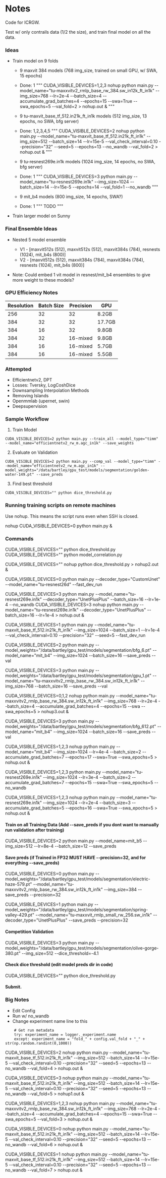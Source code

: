 # Notes

Code for ICRGW.

Test w/ only contrails data (1/2 the size), and train final model on all the data.

### Ideas

- Train model on 9 folds
    - 9 maxvit 384 models (768 img_size, trained on small GPU, w/ SWA, 15 epochs)
    - Done: 1
    """
    CUDA_VISIBLE_DEVICES=1,2,3 nohup python main.py --model_name="tu-maxxvitv2_rmlp_base_rw_384.sw_in12k_ft_in1k" --img_size=768 --lr=2e-4 --batch_size=4 --accumulate_grad_batches=4 --epochs=15 --swa=True --swa_epochs=5 --val_fold=2 > nohup.out &
    """

    - 9 tu-maxvit_base_tf_512.in21k_ft_in1k models (512 img_size, 13 epochs, no SWA, bfg server)
    - Done: 1,2,3,4,5
    """
    CUDA_VISIBLE_DEVICES=2 nohup python main.py --model_name="tu-maxvit_base_tf_512.in21k_ft_in1k" --img_size=512 --batch_size=14 --lr=15e-5 --val_check_interval=0.10 --precision="32" --seed=5 --epochs=13 --no_wandb --val_fold=2 > nohup.out &
    """

    - 9 tu-resnest269e.in1k models (1024 img_size, 14 epochs, no SWA, bfg server)
    - Done: 1
    """
    CUDA_VISIBLE_DEVICES=3 python main.py --model_name="tu-resnest269e.in1k" --img_size=1024 --batch_size=14 --lr=15e-5 --epochs=14 --val_fold=1 --no_wandb
    """

    - 9 mit_b4 models (800 img_size, 14 epochs, SWA?)
    - Done: 1
    """
    TODO
    """

- Train larger model on Sunny

### Final Ensemble Ideas

- Nested 5 model ensemble
    - V1 - [maxvit512s (512), maxvit512s (512), maxvit384s (784), resnests (1024), mit_b4s (800)]
    - V2 - [maxvit512s (512), maxvit384s (784), maxvit384s (784), resnests (1024), mit_b4s (800)]

- Note: Could embed 1 vit model in resnest/mit_b4 ensembles to give more weight to these models? 

### GPU Efficiency Notes

| Resolution | Batch Size | Precision    | GPU     |
|------------|------------|--------------|---------|
| 256        | 32         | 32           | 8.2GB   |
| 384        | 32         | 32           | 17.7GB  |
| 384        | 16         | 32           | 9.8GB   |
| 384        | 32         | 16-mixed     | 9.8GB   |
| 384        | 16         | 16-mixed     | 5.7GB   |
| 384        | 16         | 16-mixed     | 5.5GB   | <- w/ bits and bytes


### Attempted

- Efficientnetv2, DPT
- Losses: Tversky, LogCoshDice
- Downsampling Interpolation Methods
- Removing Islands
- Openmmlab (upernet, swin)
- Deepsupervision

### Sample Workflow

1. Train Model

`CUDA_VISIBLE_DEVICES=2 python main.py --train_all --model_type="timm" --model_name="efficientnetv2_rw_m.agc_in1k" --save_weights`

2. Evaluate on Validation

`CUDA_VISIBLE_DEVICES=2 python main.py --comp_val --model_type="timm" --model_name="efficientnetv2_rw_m.agc_in1k" --model_weights="/data/bartley/gpu_test/models/segmentation/golden-water-149.pt" --save_preds`

3. Find best threshold

`CUDA_VISIBLE_DEVICES="" python dice_threshold.py`

### Running training scripts on remote machines

Use nohup. This means the script runs even when SSH is closed.

nohup CUDA_VISIBLE_DEVICES=0 python main.py &

### Commands

CUDA_VISIBLE_DEVICES="" python dice_threshold.py
CUDA_VISIBLE_DEVICES="" python model_correlation.py

CUDA_VISIBLE_DEVICES="" nohup python dice_threshold.py > nohup2.out &



CUDA_VISIBLE_DEVICES=0 python main.py --decoder_type="CustomUnet" --model_name="tu-resnest26d" --fast_dev_run

CUDA_VISIBLE_DEVICES=3 python main.py --model_name="tu-resnest269e.in1k" --decoder_type="UnetPlusPlus" --batch_size=16 --lr=1e-4 --no_wandb
CUDA_VISIBLE_DEVICES=3 nohup python main.py --model_name="tu-resnest269e.in1k" --decoder_type="UnetPlusPlus" --batch_size=16 --lr=1e-4 > nohup.out &

CUDA_VISIBLE_DEVICES=1 python main.py --model_name="tu-maxvit_base_tf_512.in21k_ft_in1k" --img_size=1024 --batch_size=1 --lr=1e-4 --val_check_interval=0.10 --precision="32" --seed=5 --fast_dev_run

CUDA_VISIBLE_DEVICES=2 python main.py --model_weights="/data/bartley/gpu_test/models/segmentation/bfg_6.pt" --model_name="mit_b4" --img_size=1024 --batch_size=16 --save_preds --val

CUDA_VISIBLE_DEVICES=3 python main.py --model_weights="/data/bartley/gpu_test/models/segmentation/gpu_1.pt" --model_name="tu-maxxvitv2_rmlp_base_rw_384.sw_in12k_ft_in1k" --img_size=768 --batch_size=16 --save_preds --val

CUDA_VISIBLE_DEVICES=0,1,2 nohup python main.py --model_name="tu-maxxvitv2_rmlp_base_rw_384.sw_in12k_ft_in1k" --img_size=768 --lr=2e-4 --batch_size=4 --accumulate_grad_batches=4 --epochs=15 --swa --swa_epochs=5 > nohup3.out &


CUDA_VISIBLE_DEVICES=3 python main.py --model_weights="/data/bartley/gpu_test/models/segmentation/bfg_612.pt" --model_name="mit_b4" --img_size=1024 --batch_size=16 --save_preds --val


CUDA_VISIBLE_DEVICES=1,2,3 nohup python main.py --model_name="mit_b4" --img_size=1024 --lr=4e-4 --batch_size=2 --accumulate_grad_batches=7 --epochs=17 --swa=True --swa_epochs=5 > nohup.out &


CUDA_VISIBLE_DEVICES=1,2,3 python main.py --model_name="tu-resnest269e.in1k" --img_size=1024 --lr=3e-4 --batch_size=2 --accumulate_grad_batches=7 --epochs=15 --swa=True --swa_epochs=5 --no_wandb

CUDA_VISIBLE_DEVICES=1,2,3 nohup python main.py --model_name="tu-resnest269e.in1k" --img_size=1024 --lr=2e-4 --batch_size=3 --accumulate_grad_batches=5 --epochs=16 --swa=True --swa_epochs=5 > nohup.out &


#### Train on all Training Data (Add --save_preds if you dont want to manually run validation after training)
CUDA_VISIBLE_DEVICES=2 python main.py --model_name=mit_b5 --img_size=512 --lr=8e-4 --batch_size=12 --save_preds

#### Save preds (if Trained in FP32 MUST HAVE --precision=32, and for everything --save_preds)
CUDA_VISIBLE_DEVICES=0 python main.py --model_weights="/data/bartley/gpu_test/models/segmentation/electric-haze-579.pt" --model_name="tu-maxxvitv2_rmlp_base_rw_384.sw_in12k_ft_in1k" --img_size=384 --save_preds --precision=32

CUDA_VISIBLE_DEVICES=1 python main.py --model_weights="/data/bartley/gpu_test/models/segmentation/spring-valley-429.pt" --model_name="tu-maxxvit_rmlp_small_rw_256.sw_in1k" --decoder_type="UnetPlusPlus" --save_preds --precision=32

#### Competition Validation
CUDA_VISIBLE_DEVICES=3 python main.py --model_weights="/data/bartley/gpu_test/models/segmentation/olive-gorge-380.pt" --img_size=512 --dice_threshold=-4.1

#### Check dice threshold (edit model preds dir in code)
CUDA_VISIBLE_DEVICES="" python dice_threshold.py

#### Submit.

### Big Notes

- Edit Config
- Run w/ no_wandb
- Change experiment name line to this
```
    # Get run metadata
    try: experiment_name = logger._experiment.name
    except: experiment_name = "fold_" + config.val_fold + "_" + str(np.random.randint(0,1000))
```

CUDA_VISIBLE_DEVICES=2 nohup python main.py --model_name="tu-maxvit_base_tf_512.in21k_ft_in1k" --img_size=512 --batch_size=14 --lr=15e-5 --val_check_interval=0.10 --precision="32" --seed=5 --epochs=13 --no_wandb --val_fold=4 > nohup.out &

CUDA_VISIBLE_DEVICES=3 nohup python main.py --model_name="tu-maxvit_base_tf_512.in21k_ft_in1k" --img_size=512 --batch_size=14 --lr=15e-5 --val_check_interval=0.10 --precision="32" --seed=5 --epochs=13 --no_wandb --val_fold=5 > nohup1.out &

CUDA_VISIBLE_DEVICES=1,2,3 nohup python main.py --model_name="tu-maxxvitv2_rmlp_base_rw_384.sw_in12k_ft_in1k" --img_size=768 --lr=2e-4 --batch_size=4 --accumulate_grad_batches=4 --epochs=15 --swa=True --swa_epochs=5 --val_fold=3 > nohup.out &

CUDA_VISIBLE_DEVICES=0 nohup python main.py --model_name="tu-maxvit_base_tf_512.in21k_ft_in1k" --img_size=512 --batch_size=14 --lr=15e-5 --val_check_interval=0.10 --precision="32" --seed=5 --epochs=13 --no_wandb --val_fold=6 > nohup.out &

CUDA_VISIBLE_DEVICES=1 nohup python main.py --model_name="tu-maxvit_base_tf_512.in21k_ft_in1k" --img_size=512 --batch_size=14 --lr=15e-5 --val_check_interval=0.10 --precision="32" --seed=5 --epochs=13 --no_wandb --val_fold=7 > nohup.out &